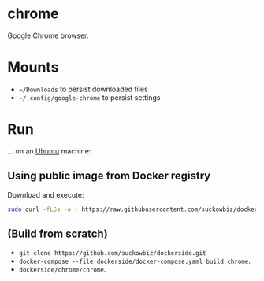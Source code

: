 # chrome
Google Chrome browser.

# Mounts
- `~/Downloads` to persist downloaded files
- `~/.config/google-chrome` to persist settings

# Run
...  on an [Ubuntu](http://www.ubuntu.com/download/desktop) machine:

## Using public image from Docker registry
Download and execute:
 
```bash
sudo curl -fLSs -o - https://raw.githubusercontent.com/suckowbiz/dockerside/master/chrome/chrome > /usr/bin/chrome && sudo chmod +x /usr/bin/chrome
```

## (Build from scratch) 
- `git clone https://github.com/suckowbiz/dockerside.git`
- `docker-compose --file dockerside/docker-compose.yaml build chrome`.
- `dockerside/chrome/chrome`.